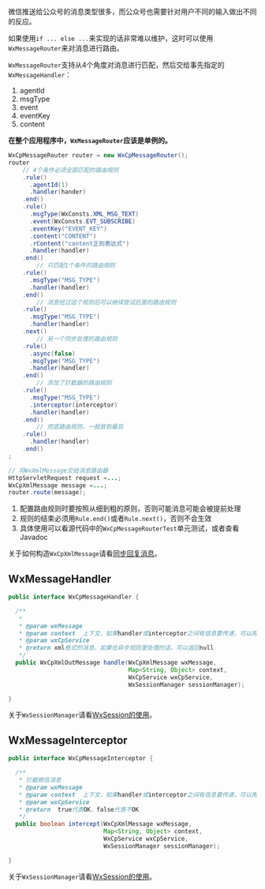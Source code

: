 微信推送给公众号的消息类型很多，而公众号也需要针对用户不同的输入做出不同的反应。

如果使用``if ... else ...``来实现的话非常难以维护，这时可以使用``WxMessageRouter``来对消息进行路由。

``WxMessageRouter``支持从4个角度对消息进行匹配，然后交给事先指定的``WxMessageHandler``：

1. agentId
1. msgType
1. event
1. eventKey
1. content

**在整个应用程序中，``WxMessageRouter``应该是单例的。**

```java
WxCpMessageRouter router = new WxCpMessageRouter();
router
    // 4个条件必须全部匹配的路由规则
    .rule()
      .agentId(1)
      .handler(hander)
    .end()
    .rule()
      .msgType(WxConsts.XML_MSG_TEXT)
      .event(WxConsts.EVT_SUBSCRIBE)
      .eventKey("EVENT_KEY")
      .content("CONTENT")
      .rContent("content正则表达式")
      .handler(handler)
    .end()
        // 只匹配1个条件的路由规则
    .rule()
      .msgType("MSG_TYPE")
      .handler(handler)
    .end()
        // 消息经过这个规则后可以继续尝试后面的路由规则
    .rule()
      .msgType("MSG_TYPE")
      .handler(handler)
    .next()
        // 另一个同步处理的路由规则
    .rule()
      .async(false)
      .msgType("MSG_TYPE")
      .handler(handler)
    .end()
        // 添加了拦截器的路由规则
    .rule()
      .msgType("MSG_TYPE")
      .interceptor(interceptor)
      .handler(handler)
    .end()
        // 兜底路由规则，一般放到最后
    .rule()
      .handler(handler)
    .end()
;

// 将WxXmlMessage交给消息路由器
HttpServletRequest request =...;
WxCpXmlMessage message =...;
router.route(message);
```

1. 配置路由规则时要按照从细到粗的原则，否则可能消息可能会被提前处理
2. 规则的结束必须用``Rule.end()``或者``Rule.next()``，否则不会生效
3. 具体使用可以看源代码中的``WxCpMessageRouterTest``单元测试，或者查看Javadoc

关于如何构造``WxCpXmlMessage``请看[同步回复消息](https://github.com/chanjarster/weixin-java-tools/wiki/CP_同步回复消息)。


## WxMessageHandler

```java
public interface WxCpMessageHandler {

  /**
   *
   * @param wxMessage
   * @param context  上下文，如果handler或interceptor之间有信息要传递，可以用这个
   * @param wxCpService
   * @return xml格式的消息，如果在异步规则里处理的话，可以返回null
   */
  public WxCpXmlOutMessage handle(WxCpXmlMessage wxMessage,
                                  Map<String, Object> context,
                                  WxCpService wxCpService,
                                  WxSessionManager sessionManager);

}
```

关于``WxSessionManager``请看[WxSession的使用](https://github.com/chanjarster/weixin-java-tools/wiki/WxSession)。

## WxMessageInterceptor

```java
public interface WxCpMessageInterceptor {

  /**
   * 拦截微信消息
   * @param wxMessage
   * @param context  上下文，如果handler或interceptor之间有信息要传递，可以用这个
   * @param wxCpService
   * @return  true代表OK，false代表不OK
   */
  public boolean intercept(WxCpXmlMessage wxMessage,
                           Map<String, Object> context,
                           WxCpService wxCpService,
                           WxSessionManager sessionManager);

}
```

关于``WxSessionManager``请看[WxSession的使用](https://github.com/chanjarster/weixin-java-tools/wiki/WxSession)。

